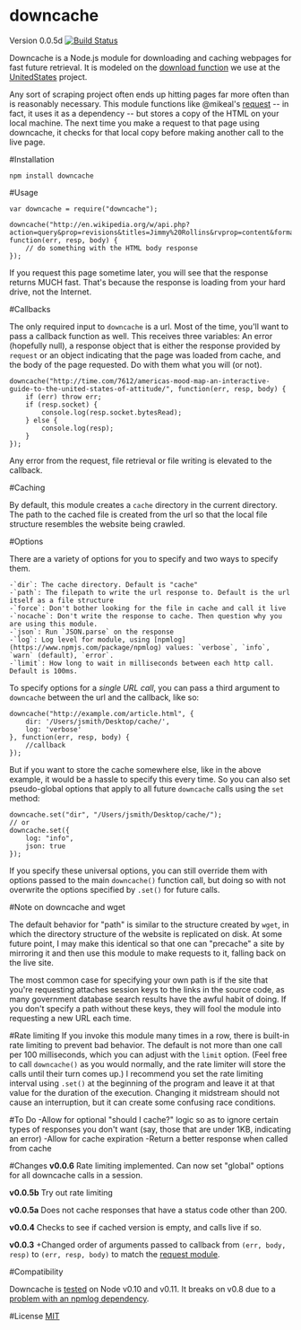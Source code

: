 downcache
=========
Version 0.0.5d
[![Build Status](https://travis-ci.org/wilson428/downcache.png)](https://travis-ci.org/wilson428/downcache)

Downcache is a Node.js module for downloading and caching webpages for fast future retrieval. It is modeled on the [download function](https://github.com/unitedstates/congress/blob/master/tasks/utils.py) we use at the [UnitedStates](https://github.com/unitedstates) project.

Any sort of scraping project often ends up hitting pages far more often than is reasonably necessary. This module functions like @mikeal's [request](https://github.com/mikeal/request) -- in fact, it uses it as a dependency -- but stores a copy of the HTML on your local machine. The next time you make a request to that page using downcache, it checks for that local copy before making another call to the live page.

#Installation

`npm install downcache`

#Usage

	var downcache = require("downcache");

	downcache("http://en.wikipedia.org/w/api.php?action=query&prop=revisions&titles=Jimmy%20Rollins&rvprop=content&format=json", function(err, resp, body) {
		// do something with the HTML body response
	});

If you request this page sometime later, you will see that the response returns MUCH fast. That's because the response is loading from your hard drive, not the Internet.

#Callbacks

The only required input to `downcache` is a url. Most of the time, you'll want to pass a callback function as well. This receives three variables: An error (hopefully null), a response object that is either the response provided by `request` or an object indicating that the page was loaded from cache, and the body of the page requested. Do with them what you will (or not).

	downcache("http://time.com/7612/americas-mood-map-an-interactive-guide-to-the-united-states-of-attitude/", function(err, resp, body) {
		if (err) throw err;
		if (resp.socket) {
			console.log(resp.socket.bytesRead);
		} else {
			console.log(resp);
		}
	});

Any error from the request, file retrieval or file writing is elevated to the callback.

#Caching

By default, this module creates a `cache` directory in the current directory. The path to the cached file is created from the url so that the local file structure resembles the website being crawled. 

#Options

There are a variety of options for you to specify and two ways to specify them.

	-`dir`: The cache directory. Default is "cache"
	-`path`: The filepath to write the url response to. Default is the url itself as a file structure
	-`force`: Don't bother looking for the file in cache and call it live
	-`nocache`: Don't write the response to cache. Then question why you are using this module.
	-`json`: Run `JSON.parse` on the response
	-`log`: Log level for module, using [npmlog](https://www.npmjs.com/package/npmlog) values: `verbose`, `info`, `warn` (default), `error`. 
	-`limit`: How long to wait in milliseconds between each http call. Default is 100ms.

To specify options for a _single URL call_, you can pass a third argument to `downcache` between the url and the callback, like so:

	downcache("http://example.com/article.html", { 
		dir: '/Users/jsmith/Desktop/cache/', 
		log: 'verbose'
	}, function(err, resp, body) {
		//callback
	});

But if you want to store the cache somewhere else, like in the above example, it would be a hassle to specify this every time. So you can also set pseudo-global options that apply to all future `downcache` calls using the `set` method:

	downcache.set("dir", "/Users/jsmith/Desktop/cache/");
	// or 
	downcache.set({
		log: "info",
		json: true
	});

If you specify these universal options, you can still override them with options passed to the main `downcache()` function call, but doing so with not overwrite the options specified by `.set()` for future calls.

#Note on downcache and wget

The default behavior for "path" is similar to the structure created by `wget`, in which the directory structure of the website is replicated on disk. At some future point, I may make this identical so that one can "precache" a site by mirroring it and then use this module to make requests to it, falling back on the live site.

The most common case for specifying your own path is if the site that you're requesting attaches session keys to the links in the source code, as many government database search results have the awful habit of doing. If you don't specify a path without these keys, they will fool the module into requesting a new URL each time.

#Rate limiting
If you invoke this module many times in a row, there is built-in rate limiting to prevent bad behavior. The default is not more than one call per 100 milliseconds, which you can adjust with the `limit` option. (Feel free to call `downcache()` as you would normally, and the rate limiter will store the calls until their turn comes up.) I recommend you set the rate limiting interval using `.set()` at the beginning of the program and leave it at that value for the duration of the execution. Changing it midstream should not cause an interruption, but it can create some confusing race conditions.

#To Do
	-Allow for optional "should I cache?" logic so as to ignore certain types of responses you don't want (say, those that are under 1KB, indicating an error)
	-Allow for cache expiration
	-Return a better response when called from cache

#Changes
**v0.0.6**
Rate limiting implemented. Can now set "global" options for all downcache calls in a session.

**v0.0.5b**
Try out rate limiting 

**v0.0.5a**
Does not cache responses that have a status code other than 200.

**v0.0.4**
Checks to see if cached version is empty, and calls live if so.

**v0.0.3**
+Changed order of arguments passed to callback from `(err, body, resp)` to `(err, resp, body)` to match the [request module](https://github.com/mikeal/request).

#Compatibility

Downcache is [tested](https://travis-ci.org/wilson428/downcache) on Node v0.10 and v0.11. It breaks on v0.8 due to a [problem with an npmlog dependency](https://travis-ci.org/wilson428/downcache).

#License
[MIT](/LICENSE.md)